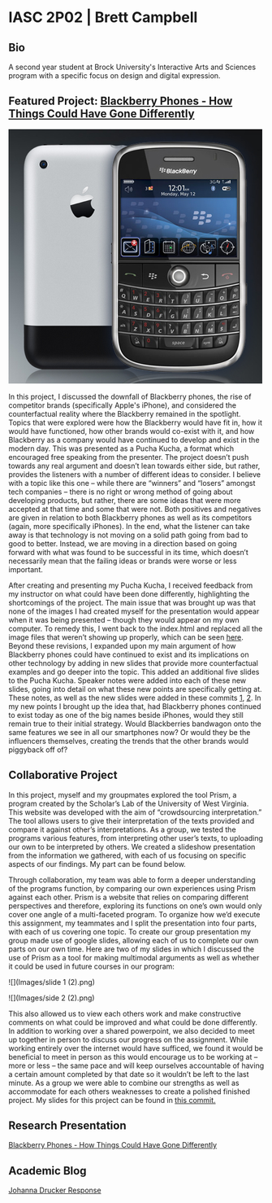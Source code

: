 # IASC 2P02 | Brett Campbell

## Bio

A second year student at Brock University's Interactive Arts and Sciences program with a specific focus on design and digital expression.

## Featured Project: [Blackberry Phones - How Things Could Have Gone Differently](https://brettcampbell14.github.io/IASC-2P02/reveal/index.html)


![](Images/blackberryiphone.jpg)

In this project, I discussed the downfall of Blackberry phones, the rise of competitor brands (specifically Apple's iPhone), and considered the counterfactual reality where the Blackberry remained in the spotlight. Topics that were explored were how the Blackberry would have fit in, how it would have functioned, how other brands would co-exist with it, and how Blackberry as a company would have continued to develop and exist in the modern day. This was presented as a Pucha Kucha, a format which encouraged free speaking from the presenter. The project doesn’t push towards any real argument and doesn’t lean towards either side, but rather, provides the listeners with a number of different ideas to consider. I believe with a topic like this one – while there are “winners” and “losers” amongst tech companies – there is no right or wrong method of going about developing products, but rather, there are some ideas that were more accepted at that time and some that were not. Both positives and negatives are given in relation to both Blackberry phones as well as its competitors (again, more specifically iPhones). In the end, what the listener can take away is that technology is not moving on a solid path going from bad to good to better. Instead, we are moving in a direction based on going forward with what was found to be successful in its time, which doesn’t necessarily mean that the failing ideas or brands were worse or less important.


After creating and presenting my Pucha Kucha, I received feedback from my instructor on what could have been done differently, highlighting the shortcomings of the project. The main issue that was brought up was that none of the images I had created myself for the presentation would appear when it was being presented – though they would appear on my own computer. To remedy this, I went back to the index.html and replaced all the image files that weren’t showing up properly, which can be seen [here]( https://github.com/BrettCampbell14/IASC-2P02/commit/e19c410bcd17ddb748ce8ea1ca274ba72b6ab975#diff-890f068779e43beb317787310daafa5c). Beyond these revisions, I expanded upon my main argument of how Blackberry phones could have continued to exist and its implications on other technology by adding in new slides that provide more counterfactual examples and go deeper into the topic. This added an additional five slides to the Pucha Kucha. Speaker notes were added into each of these new slides, going into detail on what these new points are specifically getting at. These notes, as well as the new slides were added in these commits [1]( https://github.com/BrettCampbell14/IASC-2P02/commit/afb3061b8752f073786f013c4a228baec977cfbd#diff-890f068779e43beb317787310daafa5c), [2]( https://github.com/BrettCampbell14/IASC-2P02/commit/f820d8033c4176026295e853e1593dd64ab78312#diff-890f068779e43beb317787310daafa5c). In my new points I brought up the idea that, had Blackberry phones continued to exist today as one of the big names beside iPhones, would they still remain true to their initial strategy. Would Blackberries bandwagon onto the same features we see in all our smartphones now? Or would they be the influencers themselves, creating the trends that the other brands would piggyback off of?


## Collaborative Project

In this project, myself and my groupmates explored the tool Prism, a program created by the Scholar’s Lab of the University of West Virginia. This website was developed with the aim of “crowdsourcing interpretation.” The tool allows users to give their interpretation of the texts provided and compare it against other’s interpretations. As a group, we tested the programs various features, from interpreting other user’s texts, to uploading our own to be interpreted by others. We created a slideshow presentation from the information we gathered, with each of us focusing on specific aspects of our findings. My part can be found below.


Through collaboration, my team was able to form a deeper understanding of the programs function, by comparing our own experiences using Prism against each other. Prism is a website that relies on comparing different perspectives and therefore, exploring its functions on one’s own would only cover one angle of a multi-faceted program. To organize how we’d execute this assignment, my teammates and I split the presentation into four parts, with each of us covering one topic. To create our group presentation my group made use of google slides, allowing each of us to complete our own parts on our own time. Here are two of my slides in which I discussed the use of Prism as a tool for making multimodal arguments as well as whether it could be used in future courses in our program:

![](Images/slide 1 (2).png)

![](Images/side 2 (2).png)

This also allowed us to view each others work and make constructive comments on what could be improved and what could be done differently. In addition to working over a shared powerpoint, we also decided to meet up together in person to discuss our progress on the assignment. While working entirely over the internet would have sufficed, we found it would be beneficial to meet in person as this would encourage us to be working at – more or less – the same pace and will keep ourselves accountable of having a certain amount completed by that date so it wouldn’t be left to the last minute. As a group we were able to combine our strengths as well as accommodate for each others weaknesses to create a polished finished project. My slides for this project can be found in [this commit.]( https://github.com/IascAtBrock/IASC-2P02-TeamPresentations/commit/f3b1a06877a21501f56f54aa45f0e93a532d7267#diff-f23dd7af6f2e736eda00dc7288e33f8f)

## Research Presentation
[Blackberry Phones - How Things Could Have Gone Differently](https://brettcampbell14.github.io/IASC-2P02/reveal/index.html)


## Academic Blog
[Johanna Drucker Response](blog)
